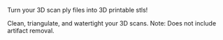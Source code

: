Turn your 3D scan ply files into 3D printable stls!

Clean, triangulate, and watertight your 3D scans. Note: Does not include artifact removal.
